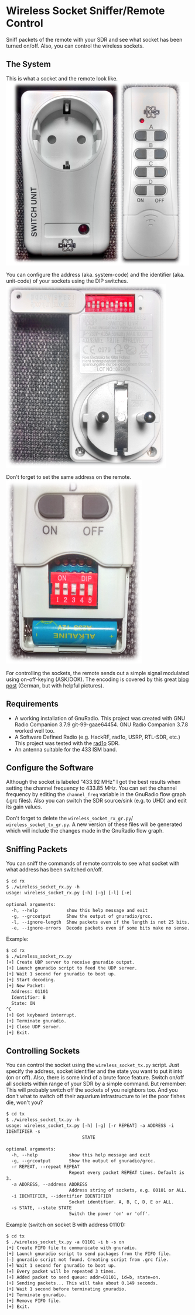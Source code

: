 Wireless Socket Sniffer/Remote Control
============================================

Sniff packets of the remote with your SDR and see what socket has been turned
on/off. Also, you can control the wireless sockets.



The System
----------

This is what a socket and the remote look like.  
[![Socket and Remote](pics/socket-and-remote.png)](pics/socket-and-remote.png)


You can configure the address (aka. system-code) and the identifier (aka.
unit-code) of your sockets using the DIP switches.  
[![DIP switches of the socket](pics/dip-switches-socket.png)](pics/dip-switches-socket.png)

Don't forget to set the same address on the remote.  
[![DIP switches of the remote](pics/dip-switches-remote.png)](pics/dip-switches-remote.png)

For controlling the sockets, the remote sends out a simple signal modulated using
on-off-keying (ASK/OOK). The encoding is covered by this great
[blog post](http://hartgeloetet.blogspot.de/2014/05/hacking-intertec-funksteckdosen.html)
(German, but with helpful pictures).



Requirements
------------

* A working installation of GnuRadio.
  This project was created with GNU Radio Companion 3.7.9 git-99-gaae64454.
  GNU Radio Companion 3.7.8 worked well too.
* A Software Defined Radio (e.g. HackRF, rad1o, USRP, RTL-SDR, etc.)
  This project was tested with the [rad1o](https://rad1o.badge.events.ccc.de/)
  SDR.
* An antenna suitable for the 433 ISM band.



Configure the Software
----------------------

Although the socket is labeled "433.92 MHz" I got the best results when
setting the channel frequency to 433.85 MHz. You can set the
channel frequency by editing the `channel_freq` variable in the GnuRadio
flow graph (.grc files). Also you can switch the SDR source/sink (e.g. to UHD)
and edit its gain values.

Don't forget to delete the `wireless_socket_rx_gr.py`/
`wireless_socket_tx_gr.py`. A new version of these files will be generated
which will include the changes made in the GnuRadio flow graph.



Sniffing Packets
----------------

You can sniff the commands of remote controls to see what socket with what
address has been switched on/off.

```
$ cd rx
$ ./wireless_socket_rx.py -h
usage: wireless_socket_rx.py [-h] [-g] [-l] [-e]

optional arguments:
  -h, --help           show this help message and exit
  -g, --grcoutput      Show the output of gnuradio/grcc.
  -l, --ignore-length  Show packets even if the length is not 25 bits.
  -e, --ignore-errors  Decode packets even if some bits make no sense.
```

Example:
```
$ cd rx
$ ./wireless_socket_rx.py
[+] Create UDP server to receive gnuradio output.
[+] Launch gnuradio script to feed the UDP server.
[+] Wait 1 second for gnuradio to boot up.
[+] Start decoding.
[+] New Packet:
  Address: 01101
  Identifier: B
  State: ON
^C
[+] Got keyboard interrupt.
[+] Terminate gnuradio.
[+] Close UDP server.
[+] Exit.

```



Controlling Sockets
-------------------

You can control the socket using the `wireless_socket_tx.py` script.
Just specify the address, socket identifier and the state you want to put
it into (on or off). Also, there is some kind of a brute force feature.
Switch on/off all sockets within range of your SDR by a simple command.
But remember: This will probably switch off the sockets of you neighbors too.
And you don't what to switch off their aquarium infrastructure to let the
poor fishes die, won't you?

```
$ cd tx
$ ./wireless_socket_tx.py -h
usage: wireless_socket_tx.py [-h] [-g] [-r REPEAT] -a ADDRESS -i IDENTIFIER -s
                             STATE

optional arguments:
  -h, --help            show this help message and exit
  -g, --grcoutput       Show the output of gnuradio/grcc.
  -r REPEAT, --repeat REPEAT
                        Repeat every packet REPEAT times. Default is 3.
  -a ADDRESS, --address ADDRESS
                        Address string of sockets, e.g. 00101 or ALL.
  -i IDENTIFIER, --identifier IDENTIFIER
                        Socket identifier. A, B, C, D, E or ALL.
  -s STATE, --state STATE
                        Switch the power 'on' or 'off'.
```

Example (switch on socket B with address 01101):
```
$ cd tx
$ ./wireless_socket_tx.py -a 01101 -i b -s on
[+] Create FIFO file to communicate with gnuradio.
[+] Launch gnuradio script to send packages from the FIFO file.
[-] gnuradio script not found. Creating script from .grc file.
[+] Wait 1 second for gnuradio to boot up.
[+] Every packet will be repeated 3 times.
[+] Added packet to send queue: addr=01101, id=b, state=on.
[+] Sending packets... This will take about 0.149 seconds.
[+] Wait 1 second before terminating gnuradio.
[+] Terminate gnuradio.
[+] Remove FIFO file.
[+] Exit.
```

